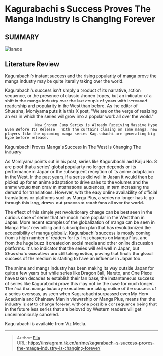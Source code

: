# Kagurabachi s Success Proves The Manga Industry Is Changing Forever


## SUMMARY 

![iamge](https://static1.srcdn.com/wordpress/wp-content/uploads/2023/10/kagurabachi-s-chihiro-against-a-backdrop-of-a-shonen-jump-cover.jpg)

## Literature Review

Kagurabachi&#39;s instant success and the rising popularity of manga prove the manga industry may be quite literally taking over the world.





Kagurabachi&#39;s success isn&#39;t simply a product of its narrative, action sequence, or the presence of classic shonen tropes, but an indicator of a shift in the manga industry over the last couple of years with increased readership and popularity in the West than before. As the editor of Shueisha, Momiyama puts it in this X post, &#34;We are on the verge of realizing an era in which the series will grow into a popular work all over the world.&#34;




                  New Shonen Jump Series is Already Receiving Massive Hype Even Before Its Release   With the curtains closing on some manga, new players like the upcoming manga series Kagurabachi are generating big hype before release.   


 Kagurabachi Proves Manga&#39;s Success In The West Is Changing The Industry 
          

As Momiyama points out in his post, series like Kagurabachi and Kaiju No. 8 are proof that a series&#39; global popularity no longer depends on its performance in Japan or the subsequent reception of its anime adaptation in the West. In the past years, if a series did well in Japan it would then be picked up for an anime adaptation to drive sales to the volumes and the anime would then draw in international audiences, in turn increasing the demand for translations. However, with the easy online availability of official translations on platforms such as Manga Plus, a series no longer has to go through this long, drawn-out process to reach fans all over the world.




The effect of this simple yet revolutionary change can be best seen in the curious case of series that are much more popular in the West than in Japan. More recent examples of the globalization of manga can be seen in Manga Plus&#39; new billing and subscription plan that has revolutionized the accessibility of manga globally. Kagurabachi&#39;s success is mostly coming from a high number of readers for its first chapters on Manga Plus, and from the huge buzz it created on social media and other online discussion platforms. It&#39;s no indicator that the series will sell well in Japan, but Shueisha&#39;s executives are still taking notice, proving that finally the global success of the medium is starting to have an influence in Japan too.

          

The anime and manga industry has been making its way outside Japan for quite a few years but while series like Dragon Ball, Naruto, and One Piece have taken decades to establish their fan base, the instantaneous success of series like Kagurabachi prove this may not be the case for much longer. The fact that manga industry executives are taking notice of the success of a series overseas, as seen when Kagurabachi surpassed even My Hero Academia and Chainsaw Man in viewership on Manga Plus, means that the industry is set to change forever, with one possible consequence being that in the future less series that are beloved by Western readers will get uncerimoniously canceled.




Kagurabachi is available from Viz Media.



---

> Author: [Ella](https://instagram.hk.cn/)  
> URL: https://instagram.hk.cn/anime/kagurabachi-s-success-proves-the-manga-industry-is-changing-forever/  


